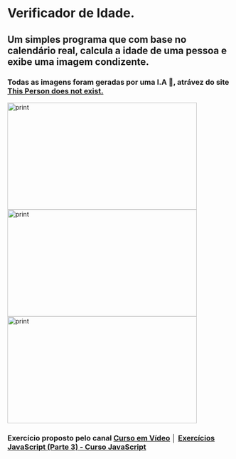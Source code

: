 # Verificador de Idade.

## Um simples programa que com base no calendário real, calcula a idade de uma pessoa e exibe uma imagem condizente.

### Todas as imagens foram geradas por uma I.A 🤖, atrávez do site [This Person does not exist.](http://thispersondoesnotexist.com/)




<img src="https://cdn.discordapp.com/attachments/886270984489943111/999356642644721766/unknown.png" alt="print" style="height: 240px; width:426px;"/>

<img src="https://cdn.discordapp.com/attachments/886270984489943111/999356812883148900/unknown.png" alt="print" style="height: 240px; width:426px;"/>

<img src="https://cdn.discordapp.com/attachments/886270984489943111/999357117716774982/unknown.png" alt="print" style="height: 240px; width:426px;"/>


### Exercício proposto pelo canal [Curso em Vídeo](https://www.youtube.com/c/CursoemV%C3%ADdeo) │ [Exercícios JavaScript (Parte 3) - Curso JavaScript](https://youtu.be/f5es-PpaUI8)




